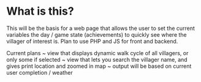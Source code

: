 # What is this?

This will be the basis for a web page that allows the user to set the current variables the day / game state (achievements) to quickly see where the villager of interest is. Plan to use PHP and JS for front and backend.

Current plans
~ view that displays dynamic walk cycle of all villagers, or only some if selected
~ view that lets you search the villager name, and gives print location and zoomed in map 
~ output will be based on current user completion / weather
